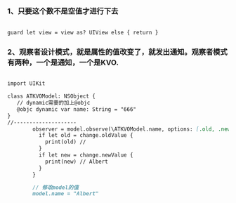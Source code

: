 ### 1、只要这个数不是空值才进行下去

```markdown
        
guard let view = view as? UIView else { return }

```

### 2、观察者设计模式，就是属性的值改变了，就发出通知。观察者模式有两种，一个是通知，一个是KVO.
```markdown

import UIKit

class ATKVOModel: NSObject {
   // dynamic需要的加上@objc
   @objc dynamic var name: String = "666"
}
//--------------------
        observer = model.observe(\ATKVOModel.name, options: [.old, .new]) { (model, change) in
          if let old = change.oldValue {
            print(old) //
          }
          if let new = change.newValue {
            print(new) // Albert
          }
        }

        // 修改model的值
        model.name = "Albert"
        
```

